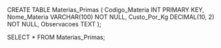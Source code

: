CREATE TABLE Materias_Primas (
    Codigo_Materia INT PRIMARY KEY,
    Nome_Materia VARCHAR(100) NOT NULL,
    Custo_Por_Kg DECIMAL(10, 2) NOT NULL,
    Observacoes TEXT
);

SELECT * FROM Materias_Primas;
